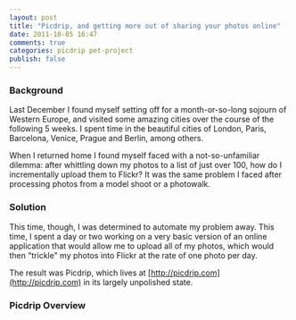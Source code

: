```yaml
---
layout: post
title: "Picdrip, and getting more out of sharing your photos online"
date: 2011-10-05 16:47
comments: true
categories: picdrip pet-project
publish: false
---
```


### Background

Last December I found myself setting off for a month-or-so-long sojourn of Western Europe, and visited some amazing cities over the course of the following 5 weeks. I spent time in the beautiful cities of London, Paris, Barcelona, Venice, Prague and Berlin, among others.

When I returned home I found myself faced with a not-so-unfamiliar dilemma: after whittling down my photos to a list of just over 100, how do I incrementally upload them to Flickr? It was the same problem I faced after processing photos from a model shoot or a photowalk.

### Solution

This time, though, I was determined to automate my problem away. This time, I spent a day or two working on a very basic version of an online application that would allow me to upload all of my photos, which would then "trickle" my photos into Flickr at the rate of one photo per day.

The result was Picdrip, which lives at [http://picdrip.com](http://picdrip.com) in its largely unpolished state.

### Picdrip Overview
